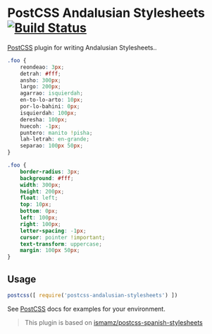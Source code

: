 # PostCSS Andalusian Stylesheets [![Build Status][ci-img]][ci]

[PostCSS] plugin for writing Andalusian Stylesheets..

[PostCSS]: https://github.com/postcss/postcss
[ci-img]:  https://travis-ci.org/bameda/postcss-andalusian-stylesheets.svg
[ci]:      https://travis-ci.org/bameda/postcss-andalusian-stylesheets

```css
.foo {
    reondeao: 3px;
    detrah: #fff;
    ansho: 300px;
    largo: 200px;
    agarrao: isquierdah;
    en-to-lo-arto: 10px;
    por-lo-bahini: 0px;
    isquierdah: 100px;
    deresha: 100px;
    huecoh: -1px;
    puntero: manito !pisha;
    lah-letrah: en-grande;
    separao: 100px 50px;
}
```

```css
.foo {
    border-radius: 3px;
    background: #fff;
    width: 300px;
    height: 200px;
    float: left;
    top: 10px;
    bottom: 0px;
    left: 100px;
    right: 100px;
    letter-spacing: -1px;
    cursor: pointer !important;
    text-transform: uppercase;
    margin: 100px 50px;
}
```

## Usage

```js
postcss([ require('postcss-andalusian-stylesheets') ])
```

See [PostCSS] docs for examples for your environment.


> This plugin is based on [ismamz/postcss-spanish-stylesheets](https://github.com/ismamz/postcss-spanish-stylesheets)
